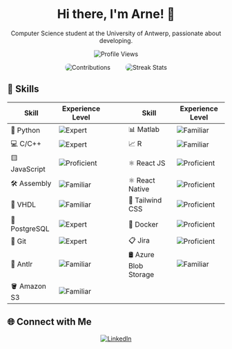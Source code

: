 <h1 align="center">Hi there, I'm Arne! 👋</h1>
<p align="center">Computer Science student at the University of Antwerp, passionate about developing.</p>

<p align="center">
  <img src="https://komarev.com/ghpvc/?username=arnedepeuter&label=Profile%20views&color=0e75b6&style=flat" alt="Profile Views" />
</p>

<!-- Contributions and Streak Stats -->
<p align="center">
  <img alt="Contributions" src="https://github.pumbas.net/api/contributions/ArneDePeuter?colour=fb8c00&bgColour=151515&dotColour=D04E4E" style="border-radius: 8px;"/>
  &nbsp; &nbsp; &nbsp; &nbsp;
  <img alt="Streak Stats" src="https://github-readme-streak-stats.herokuapp.com/?user=arnedepeuter&theme=dark&hide_border=true" style="border-radius: 8px;"/>
</p>

## 🚀 Skills

<p align="center">
  <table align="center">
    <thead>
      <tr>
        <th>Skill</th>
        <th>Experience Level</th>
        <th style="padding-left: 50px;">Skill</th>
        <th>Experience Level</th>
      </tr>
    </thead>
    <tbody>
      <tr>
        <td>🐍 Python</td>
        <td><img src="https://img.shields.io/badge/Expert-brightgreen" alt="Expert" /></td>
        <td style="padding-left: 50px;">📊 Matlab</td>
        <td><img src="https://img.shields.io/badge/Familiar-lightgrey" alt="Familiar" /></td>
      </tr>
      <tr>
        <td>💻 C/C++</td>
        <td><img src="https://img.shields.io/badge/Expert-brightgreen" alt="Expert" /></td>
        <td style="padding-left: 50px;">📈 R</td>
        <td><img src="https://img.shields.io/badge/Familiar-lightgrey" alt="Familiar" /></td>
      </tr>
      <tr>
        <td>🟨 JavaScript</td>
        <td><img src="https://img.shields.io/badge/Proficient-yellow" alt="Proficient" /></td>
        <td style="padding-left: 50px;">⚛️ React JS</td>
        <td><img src="https://img.shields.io/badge/Proficient-yellow" alt="Proficient" /></td>
      </tr>
      <tr>
        <td>🛠️ Assembly</td>
        <td><img src="https://img.shields.io/badge/Familiar-lightgrey" alt="Familiar" /></td>
        <td style="padding-left: 50px;">⚛️ React Native</td>
        <td><img src="https://img.shields.io/badge/Proficient-yellow" alt="Proficient" /></td>
      </tr>
      <tr>
        <td>🔧 VHDL</td>
        <td><img src="https://img.shields.io/badge/Familiar-lightgrey" alt="Familiar" /></td>
        <td style="padding-left: 50px;">🎨 Tailwind CSS</td>
        <td><img src="https://img.shields.io/badge/Proficient-yellow" alt="Proficient" /></td>
      </tr>
      <tr>
        <td>🐘 PostgreSQL</td>
        <td><img src="https://img.shields.io/badge/Expert-brightgreen" alt="Expert" /></td>
        <td style="padding-left: 50px;">🐳 Docker</td>
        <td><img src="https://img.shields.io/badge/Proficient-yellow" alt="Proficient" /></td>
      </tr>
      <tr>
        <td>🌱 Git</td>
        <td><img src="https://img.shields.io/badge/Expert-brightgreen" alt="Expert" /></td>
        <td style="padding-left: 50px;">📋 Jira</td>
        <td><img src="https://img.shields.io/badge/Proficient-yellow" alt="Proficient" /></td>
      </tr>
      <tr>
        <td>📜 Antlr</td>
        <td><img src="https://img.shields.io/badge/Familiar-lightgrey" alt="Familiar" /></td>
        <td style="padding-left: 50px;">🛢️ Azure Blob Storage</td>
        <td><img src="https://img.shields.io/badge/Familiar-lightgrey" alt="Familiar" /></td>
      </tr>
      <tr>
        <td>🪣 Amazon S3</td>
        <td><img src="https://img.shields.io/badge/Familiar-lightgrey" alt="Familiar" /></td>
        <td style="padding-left: 50px;"></td>
        <td></td>
      </tr>
    </tbody>
  </table>
</p>

## 🌐 Connect with Me

<p align="center">
  <a href="https://www.linkedin.com/in/arne-de-peuter-4055a6267/" target="_blank">
    <img src="https://img.shields.io/badge/LinkedIn-blue?style=for-the-badge&logo=linkedin" alt="LinkedIn" />
  </a>
  <!-- Add more social media links in a similar format -->
</p>
